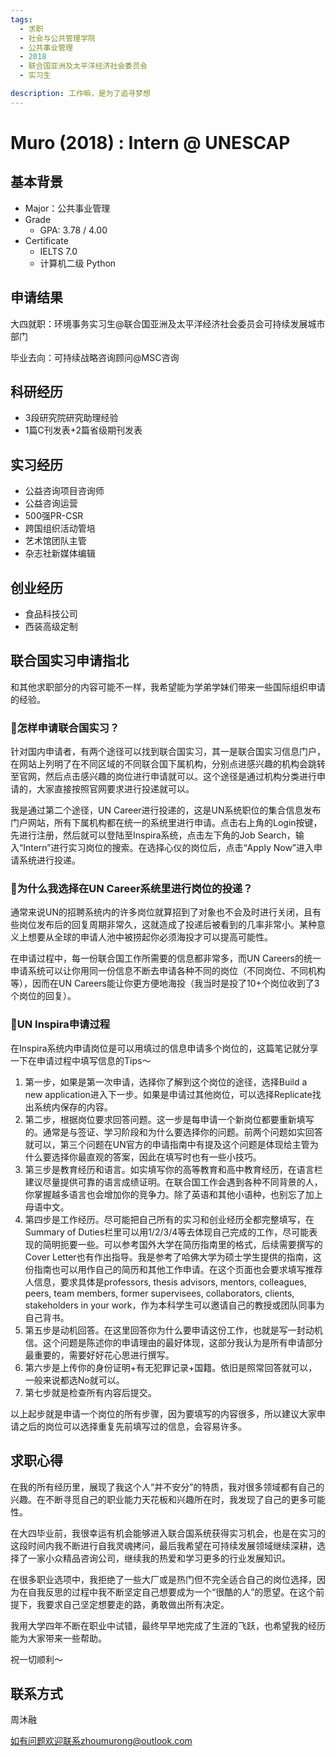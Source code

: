 ```yaml
---
tags:
  - 求职
  - 社会与公共管理学院
  - 公共事业管理
  - 2018
  - 联合国亚洲及太平洋经济社会委员会
  - 实习生

description: 工作嘛，是为了追寻梦想
---
```


# Muro (2018) : Intern @ UNESCAP

## 基本背景

- Major：公共事业管理
- Grade
  - GPA: 3.78 / 4.00
- Certificate
  - IELTS 7.0
  - 计算机二级 Python

## 申请结果

大四就职：环境事务实习生@联合国亚洲及太平洋经济社会委员会可持续发展城市部门

毕业去向：可持续战略咨询顾问@MSC咨询

## 科研经历

- 3段研究院研究助理经验
- 1篇C刊发表+2篇省级期刊发表

## 实习经历

- 公益咨询项目咨询师
- 公益咨询运营
- 500强PR-CSR
- 跨国组织活动管培
- 艺术馆团队主管
- 杂志社新媒体编辑

## 创业经历

- 食品科技公司
- 西装高级定制

## 联合国实习申请指北

和其他求职部分的内容可能不一样，我希望能为学弟学妹们带来一些国际组织申请的经验。

### 💙怎样申请联合国实习？

针对国内申请者，有两个途径可以找到联合国实习，其一是联合国实习信息门户，在网站上列明了在不同区域的不同联合国下属机构，分别点进感兴趣的机构会跳转至官网，然后点击感兴趣的岗位进行申请就可以。这个途径是通过机构分类进行申请的，大家直接按照官网要求进行投递就可以。

我是通过第二个途径，UN Career进行投递的，这是UN系统职位的集合信息发布门户网站，所有下属机构都在统一的系统里进行申请。点击右上角的Login按键，先进行注册，然后就可以登陆至Inspira系统，点击左下角的Job Search，输入“Intern”进行实习岗位的搜索。在选择心仪的岗位后，点击“Apply Now”进入申请系统进行投递。

### 💙为什么我选择在UN Career系统里进行岗位的投递？

通常来说UN的招聘系统内的许多岗位就算招到了对象也不会及时进行关闭，且有些岗位发布后的回复周期非常久，这就造成了投递后被看到的几率非常小。某种意义上想要从全球的申请人池中被捞起你必须海投才可以提高可能性。

在申请过程中，每一份联合国工作所需要的信息都非常多，而UN Careers的统一申请系统可以让你用同一份信息不断去申请各种不同的岗位（不同岗位、不同机构等），因而在UN Careers能让你更方便地海投（我当时是投了10+个岗位收到了3个岗位的回复）。

### 💙UN Inspira申请过程

在Inspira系统内申请岗位是可以用填过的信息申请多个岗位的，这篇笔记就分享一下在申请过程中填写信息的Tips～

1. 第一步，如果是第一次申请，选择你了解到这个岗位的途径，选择Build a new application进入下一步。如果是申请过其他岗位，可以选择Replicate找出系统内保存的内容。
2. 第二步，根据岗位要求回答问题。这一步是每申请一个新岗位都要重新填写的。通常是与签证、学习阶段和为什么要选择你的问题。前两个问题如实回答就可以，第三个问题在UN官方的申请指南中有提及这个问题是体现给主管为什么要选择你最直观的答案，因此在填写时也有一些小技巧。
3. 第三步是教育经历和语言。如实填写你的高等教育和高中教育经历，在语言栏建议尽量提供可靠的语言成绩证明。在联合国工作会遇到各种不同背景的人，你掌握越多语言也会增加你的竞争力。除了英语和其他小语种，也别忘了加上母语中文。
4. 第四步是工作经历。尽可能把自己所有的实习和创业经历全都完整填写，在Summary of Duties栏里可以用1/2/3/4等去体现自己完成的工作，尽可能表现的简明扼要一些。可以参考国外大学在简历指南里的格式，后续需要撰写的Cover Letter也有作出指导。我是参考了哈佛大学为硕士学生提供的指南，这份指南也可以用作自己的简历和其他工作申请。在这个页面也会要求填写推荐人信息，要求具体是professors, thesis advisors, mentors, colleagues, peers, team members, former supervisees, collaborators, clients, stakeholders in your work，作为本科学生可以邀请自己的教授或团队同事为自己背书。
5. 第五步是动机回答。在这里回答你为什么要申请这份工作，也就是写一封动机信。这个问题是陈述你的申请理由的最好体现，这部分我认为是所有申请部分最重要的，需要好好花心思进行撰写。
6. 第六步是上传你的身份证明+有无犯罪记录+国籍。依旧是照常回答就可以，一般来说都选No就可以。
7. 第七步就是检查所有内容后提交。

以上起步就是申请一个岗位的所有步骤，因为要填写的内容很多，所以建议大家申请之后的岗位可以选择重复先前填写过的信息，会容易许多。

## 求职心得

在我的所有经历里，展现了我这个人“并不安分”的特质，我对很多领域都有自己的兴趣。在不断寻觅自己的职业能力天花板和兴趣所在时，我发现了自己的更多可能性。

在大四毕业前，我很幸运有机会能够进入联合国系统获得实习机会，也是在实习的这段时间内我不断进行自我灵魂拷问，最后我希望在可持续发展领域继续深耕，选择了一家小众精品咨询公司，继续我的热爱和学习更多的行业发展知识。

在很多职业选项中，我拒绝了一些大厂或是热门但不完全适合自己的岗位选择，因为在自我反思的过程中我不断坚定自己想要成为一个“很酷的人”的愿望。在这个前提下，我要求自己坚定想要走的路，勇敢做出所有决定。

我用大学四年不断在职业中试错，最终早早地完成了生涯的飞跃，也希望我的经历能为大家带来一些帮助。

祝一切顺利～

## 联系方式

周沐融

如有问题欢迎联系zhoumurong@outlook.com
